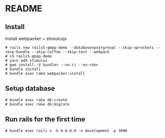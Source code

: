 # README

## Install

Install webpacker + stimulusjs

```
# rails new rails5-gmap-demo --database=postgresql --skip-sprockets --skip-bundle --skip-coffee --skip-test --webpack
# cd rails5-gmap-demo
# yarn add stimulus
# gem install -V bundler --no-ri --no-rdoc
# bundle install
# bundle exec rake webpacker:install
```

## Setup database
```
# bundle exec rake db:create
# bundle exec rake db:migrate
```

## Run rails for the first time
```
# bundle exec rails s -b 0.0.0.0 -e development -p 3000
```

